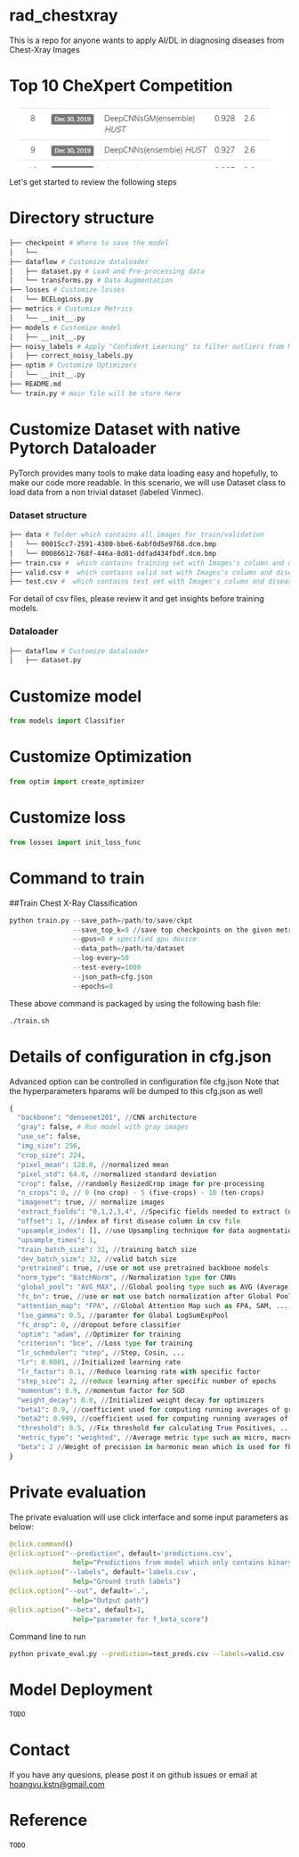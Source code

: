 # rad_chestxray
This is a repo for anyone wants to apply AI/DL in diagnosing diseases from Chest-Xray Images

# Top 10 CheXpert Competition 
![alt text](samples/ranking.png)

Let's get started to review the following steps
# Directory structure
```bash 
├── checkpoint # Where to save the model 
│   └── 
├── dataflow # Customize dataloader 
│   ├── dataset.py # Load and Pre-processing data
│   └── transforms.py # Data Augmentation
├── losses # Customize losses 
│   └── BCELogLoss.py
├── metrics # Customize Metrics 
│   └── __init__.py
├── models # Customize model 
│   ├── __init__.py
├── noisy_labels # Apply "Confident Learning" to filter outliers from Multi-(class/label) images classification task 
│   ├── correct_noisy_labels.py
├── optim # Customize Optimizers
│   └── __init__.py
├── README.md
└── train.py # main file will be store here 
```


# Customize Dataset with native Pytorch Dataloader
PyTorch provides many tools to make data loading easy and hopefully, to make our code more readable. In this scenario, we will use Dataset class to load data from a non trivial dataset (labeled Vinmec).

### Dataset structure
```bash 
├── data # folder which contains all images for train/validation 
│   └── 00015cc7-2591-4380-bbe6-6abf0d5e9768.dcm.bmp
│   └── 00086612-768f-446a-8d81-ddfad434fbdf.dcm.bmp
├── train.csv #  which contains training set with Images's column and diseases's columns (19)
├── valid.csv #  which contains valid set with Images's column and diseases's columns (19)
├── test.csv #  which contains test set with Images's column and diseases's columns (19)
```
For detail of csv files, please review it and get insights before training models.

### Dataloader
```bash
├── dataflow # Customize dataloader 
│   ├── dataset.py
```

# Customize model 
```python
from models import Classifier
```

# Customize Optimization 
```python
from optim import create_optimizer
```

# Customize loss 
```python
from losses import init_loss_func
```

# Command to train 
##Train Chest X-Ray Classification
```python 
python train.py --save_path=/path/to/save/ckpt 
                --save_top_k=8 //save top checkpoints on the given metric
                --gpus=0 # specified gpu device
                --data_path=/path/to/dataset
                --log-every=50
                --test-every=1000 
                --json_path=cfg.json 
                --epochs=8
```

These above command is packaged by using the following bash file:
```bash 
./train.sh
```

# Details of configuration in cfg.json 
Advanced option can be controlled in configuration file cfg.json
Note that the hyperparameters hparams will be dumped to this cfg.json as well
```python 
{
  "backbone": "densenet201", //CNN architecture
  "gray": false, # Run model with gray images
  "use_se": false,
  "img_size": 256,
  "crop_size": 224,
  "pixel_mean": 128.0, //normalized mean
  "pixel_std": 64.0, //normalized standard deviation
  "crop": false, //randomly ResizedCrop image for pre-processing
  "n_crops": 0, // 0 (no crop) - 5 (five-crops) - 10 (ten-crops)
  "imagenet": true, // normalize images
  "extract_fields": "0,1,2,3,4", //Specific fields needed to extract (default: 5 main diseases)
  "offset": 1, //index of first disease column in csv file
  "upsample_index": [], //use Upsampling technique for data augmentation
  "upsample_times": 1,
  "train_batch_size": 32, //training batch size
  "dev_batch_size": 32, //valid batch size
  "pretrained": true, //use or not use pretrained backbone models
  "norm_type": "BatchNorm", //Normalization type for CNNs
  "global_pool": "AVG_MAX", //Global pooling type such as AVG (Average), MAX (max), ... (default=AVG_MAX)
  "fc_bn": true, //use or not use batch normalization after Global Pooling
  "attention_map": "FPA", //Global Attention Map such as FPA, SAM, ...
  "lse_gamma": 0.5, //paramter for Global LogSumExpPool
  "fc_drop": 0, //dropout before classifier
  "optim": "adam", //Optimizer for training
  "criterion": "bce", //Loss type for training
  "lr_scheduler": "step", //Step, Cosin, ...
  "lr": 0.0001, //Initialized learning rate
  "lr_factor": 0.1, //Reduce learning rate with specific factor
  "step_size": 2, //reduce learning after specific number of epochs
  "momentum": 0.9, //momentum factor for SGD
  "weight_decay": 0.0, //Initialized weight decay for optimizers
  "beta1": 0.9, //coefficient used for computing running averages of gradient and its square
  "beta2": 0.999, //coefficient used for computing running averages of gradient and its square
  "threshold": 0.5, //Fix threshold for calculating True Positives, ...
  "metric_type": "weighted", //Average metric type such as micro, macro, weighted which is used for Precision, Recall, Fbeta_Score
  "beta": 2 //Weight of precision in harmonic mean which is used for fbeta_score
}
```


# Private evaluation
The private evaluation will use click interface and some input parameters as below:
```python 
@click.command()
@click.option("--prediction", default='predictions.csv',
                help="Predictions from model which only contains binary values")
@click.option("--labels", default='labels.csv', 
                help="Ground truth labels")
@click.option("--out", default='.', 
                help="Output path")
@click.option("--beta", default=1, 
                help="parameter for f_beta_score")
```
Command line to run
```bash 
python private_eval.py --prediction=test_preds.csv --labels=valid.csv --beta=1
```

# Model Deployment
```python
TODO
```

# Contact
If you have any quesions, please post it on github issues or email at hoangvu.kstn@gmail.com

# Reference
```python
TODO
```